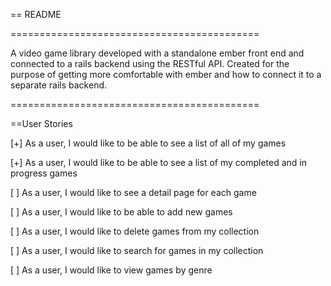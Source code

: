 == README

===========================================

A video game library developed with a standalone ember front end and connected to a rails backend using the RESTful API. Created for the purpose of getting more comfortable with ember and how to connect it to a separate rails backend.

===========================================

==User Stories

[+] As a user, I would like to be able to see a list of all of my games

[+] As a user, I would like to be able to see a list of my completed and in progress games

[ ] As a user, I would like to see a detail page for each game

[ ] As a user, I would like to be able to add new games

[ ] As a user, I would like to delete games from my collection

[ ] As a user, I would like to search for games in my collection

[ ] As a user, I would like to view games by genre


